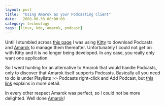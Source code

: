 ```yaml
---
layout: post
title:  "Using Amarok as your Podcasting Client"
date:   2008-06-30 00:00:00
category: technology 
tags: [linux, kde, amarok, podcast]
---
```


Until I stumbled across [this page][howto] I was using [Kitty] to download Podcasts and [Amarok] to manage them thereafter.  Unfortunately I could not get on with Kitty and it is no longer being developed.  In any case, you really only want one application.

So I went hunting for an alternative to Amarok that would handle Podcasts, only to discover that Amarok itself supports Podcasts.  Basically all you need to do is under Playlists >> Podcasts right-click and Add Podcast, but [this link][howto] explains in more detail.

<!--more-->

In every other respect Amarok was perfect, so I could not be more delighted.  Well done [Amarok]!

[amarok]: http://amarok.kde.org/
[howto]: http://www.newlinuxuser.com/howto-use-amarok-to-listen-to-podcasts/
[kitty]: http://www.kesiev.com/kittyguide/home/
